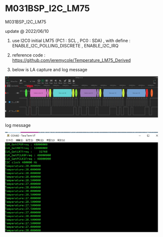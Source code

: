 # M031BSP_I2C_LM75
 M031BSP_I2C_LM75


update @ 2022/06/10

1. use I2C0 initial LM75 (PC1 : SCL , PC0 : SDA) , with define : ENABLE_I2C_POLLING_DISCRETE , ENABLE_I2C_IRQ

2. reference code : https://github.com/jeremycole/Temperature_LM75_Derived

3. below is LA capture and log message

![image](https://github.com/released/M031BSP_I2C_LM75/blob/main/read.jpg)	
	
log message

![image](https://github.com/released/M031BSP_I2C_LM75/blob/main/log.jpg)	

